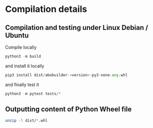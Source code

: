 # Compilation details

## Compilation and testing under Linux Debian / Ubuntu

Compile locally

```python
python3 -m build
```

and install it locally

```python
pip3 install dist/abobuilder-<version>-py3-none-any.whl
```

and finally test it

```python
python3 -m pytest tests/*
```

## Outputting content of Python Wheel file

```bash
unzip -l dist/*.whl
```